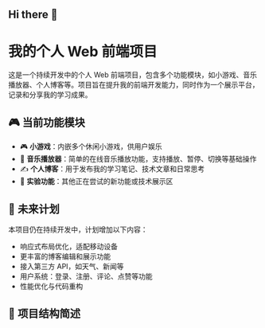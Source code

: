 ## Hi there 👋
# 我的个人 Web 前端项目

这是一个持续开发中的个人 Web 前端项目，包含多个功能模块，如小游戏、音乐播放器、个人博客等。项目旨在提升我的前端开发能力，同时作为一个展示平台，记录和分享我的学习成果。

## 🎮 当前功能模块

- 🎮 **小游戏**：内嵌多个休闲小游戏，供用户娱乐
- 🎵 **音乐播放器**：简单的在线音乐播放功能，支持播放、暂停、切换等基础操作
- ✍️ **个人博客**：用于发布我的学习笔记、技术文章和日常思考
- 🧪 **实验功能**：其他正在尝试的新功能或技术展示区

## 🚧 未来计划

本项目仍在持续开发中，计划增加以下内容：

- 响应式布局优化，适配移动设备
- 更丰富的博客编辑和展示功能
- 接入第三方 API，如天气、新闻等
- 用户系统：登录、注册、评论、点赞等功能
- 性能优化与代码重构

## 📁 项目结构简述


<!--
**lifeng200577/lifeng200577** is a ✨ _special_ ✨ repository because its `README.md` (this file) appears on your GitHub profile.

Here are some ideas to get you started:

- 🔭 I’m currently working on ...
- 🌱 I’m currently learning ...
- 👯 I’m looking to collaborate on ...
- 🤔 I’m looking for help with ...
- 💬 Ask me about ...
- 📫 How to reach me: ...
- 😄 Pronouns: ...
- ⚡ Fun fact: ...
-->
